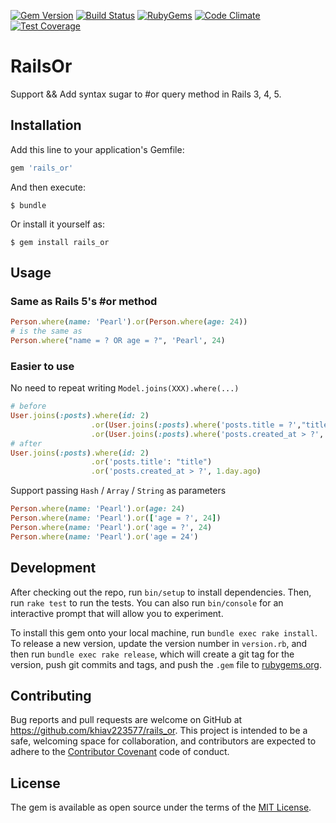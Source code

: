 [![Gem Version](https://img.shields.io/gem/v/rails_or.svg?style=flat)](https://rubygems.org/gems/rails_or)
[![Build Status](https://travis-ci.org/khiav223577/rails_or.svg?branch=master)](https://travis-ci.org/khiav223577/rails_or)
[![RubyGems](http://img.shields.io/gem/dt/rails_or.svg?style=flat)](https://rubygems.org/gems/rails_or)
[![Code Climate](https://codeclimate.com/github/khiav223577/rails_or/badges/gpa.svg)](https://codeclimate.com/github/khiav223577/rails_or)
[![Test Coverage](https://codeclimate.com/github/khiav223577/rails_or/badges/coverage.svg)](https://codeclimate.com/github/khiav223577/rails_or/coverage)

# RailsOr

Support && Add syntax sugar to #or query method in Rails 3, 4, 5.

## Installation

Add this line to your application's Gemfile:

```ruby
gem 'rails_or'
```

And then execute:

    $ bundle

Or install it yourself as:

    $ gem install rails_or

## Usage

### Same as Rails 5's #or method
```rb
Person.where(name: 'Pearl').or(Person.where(age: 24))
# is the same as
Person.where("name = ? OR age = ?", 'Pearl', 24)
```

### Easier to use 
No need to repeat writing `Model.joins(XXX).where(...)`
```rb
# before
User.joins(:posts).where(id: 2)
                  .or(User.joins(:posts).where('posts.title = ?',"title"))
                  .or(User.joins(:posts).where('posts.created_at > ?', 1.day.ago))
# after
User.joins(:posts).where(id: 2)
                  .or('posts.title': "title")
                  .or('posts.created_at > ?', 1.day.ago)
```
Support passing `Hash` / `Array` / `String` as parameters
```rb
Person.where(name: 'Pearl').or(age: 24)
Person.where(name: 'Pearl').or(['age = ?', 24])
Person.where(name: 'Pearl').or('age = ?', 24)
Person.where(name: 'Pearl').or('age = 24')
```



## Development

After checking out the repo, run `bin/setup` to install dependencies. Then, run `rake test` to run the tests. You can also run `bin/console` for an interactive prompt that will allow you to experiment.

To install this gem onto your local machine, run `bundle exec rake install`. To release a new version, update the version number in `version.rb`, and then run `bundle exec rake release`, which will create a git tag for the version, push git commits and tags, and push the `.gem` file to [rubygems.org](https://rubygems.org).

## Contributing

Bug reports and pull requests are welcome on GitHub at https://github.com/khiav223577/rails_or. This project is intended to be a safe, welcoming space for collaboration, and contributors are expected to adhere to the [Contributor Covenant](http://contributor-covenant.org) code of conduct.


## License

The gem is available as open source under the terms of the [MIT License](http://opensource.org/licenses/MIT).

